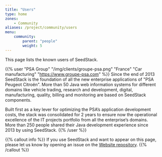 ```yaml
---
title: "Users"
type: home
zones:
    - Community
aliases: /project/community/users    
menu:
    community:
        parent: "people"
        weight: 5
---
```


This page lists the known users of SeedStack.<!--more--> 

{{% user "PSA Group" "/img/clients/groupe-psa.png" "France" "Car manufacturing" "https://www.groupe-psa.com" %}}
Since the end of 2013 SeedStack is the foundation of all the new enterprise applications of "PSA Peugeot Citroën". More than
50 Java web information systems for different domains like vehicle trading, research and development, digital, manufacturing,
quality, billing and monitoring are based on SeedStack components.

Built first as a key lever for optimizing the PSA’s application development costs, the stack was consolidated for
2 years to ensure now the operational excellence of the IT projects portfolio from all the enterprise’s domains.
More than 250 people shared their Java development experience since 2013 by using SeedStack.
{{% /user %}}

{{% callout info %}}
If you use SeedStack and want to appear on this page, please let us know by opening an issue on the 
[Website repository](https://github.com/seedstack/website).
{{% /callout %}}
